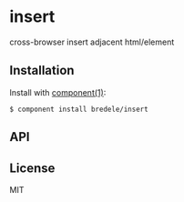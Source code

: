 
# insert

  cross-browser insert adjacent html/element

## Installation

  Install with [component(1)](http://component.io):

    $ component install bredele/insert

## API



## License

  MIT
